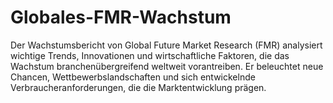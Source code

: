 # Globales-FMR-Wachstum
Der Wachstumsbericht von Global Future Market Research (FMR) analysiert wichtige Trends, Innovationen und wirtschaftliche Faktoren, die das Wachstum branchenübergreifend weltweit vorantreiben. Er beleuchtet neue Chancen, Wettbewerbslandschaften und sich entwickelnde Verbraucheranforderungen, die die Marktentwicklung prägen.
